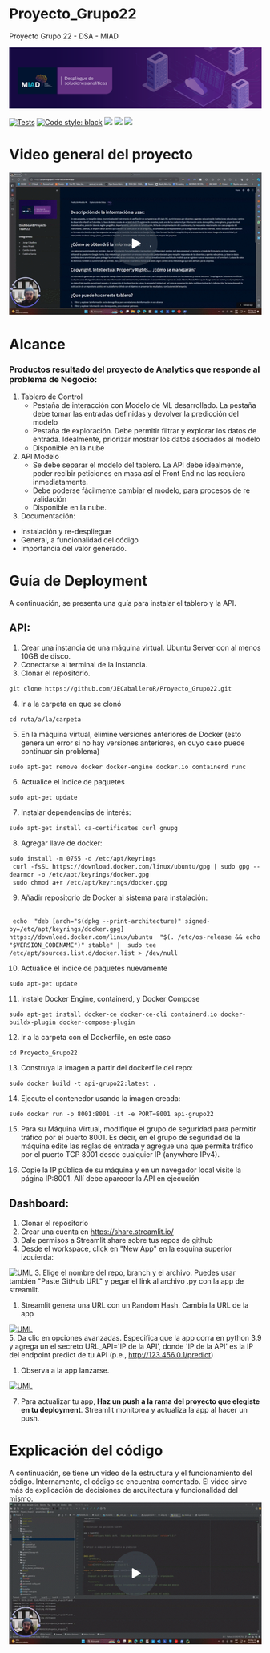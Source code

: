 # Proyecto_Grupo22
Proyecto Grupo 22 - DSA - MIAD

[![UML](figs/dsa_banner.png)](figs/dsa_banner.png)

[![Tests](https://github.com/JECaballeroR/Proyecto_Grupo22/actions/workflows/tests.yml/badge.svg)](https://github.com/JECaballeroR/Proyecto_Grupo22/actions/workflows/tests.yml)
[![Code style: black](https://img.shields.io/badge/code%20style-black-000000.svg)](https://github.com/psf/black)
![](https://img.shields.io/badge/python-3.9-blue.svg)
![](https://img.shields.io/badge/status-prod-green.svg)
![](https://img.shields.io/badge/version-1.0.1-blue.svg)

# Video general del proyecto
[![Video del Proyecto](figs/video_1.gif)](https://www.loom.com/share/913ee3de3548443a828c639ae0f0d4b8)

# Alcance

### Productos resultado del proyecto de Analytics que responde al problema de Negocio:
1. Tablero de Control
    * Pestaña de interacción con Modelo de ML desarrollado. La pestaña debe tomar las entradas definidas y devolver la predicción del modelo
    * Pestaña de exploración. Debe permitir filtrar y explorar los datos de entrada. Idealmente, priorizar mostrar los datos asociados al modelo
    * Disponible en la nube
1. API Modelo
    * Se debe separar el modelo del tablero. La API debe idealmente, poder recibir peticiones en masa así el Front End no las requiera inmediatamente.
    * Debe poderse fácilmente cambiar el modelo, para procesos de re validación
    *    Disponible en la nube.
1. Documentación:
* Instalación y re-despliegue
* General, a funcionalidad del código
* Importancia del valor generado.

# Guía de Deployment

A continuación, se presenta una guía para instalar el tablero y la API.
## API:
1. Crear una instancia de una máquina virtual. Ubuntu Server con al menos 10GB de disco.
1. Conectarse al terminal de la Instancia.
1. Clonar el repositorio.
```
git clone https://github.com/JECaballeroR/Proyecto_Grupo22.git
```
4.  Ir a la carpeta en que se clonó
```
cd ruta/a/la/carpeta
```
5. En la máquina virtual, elimine versiones anteriores de Docker (esto genera un error si no hay
 versiones anteriores, en cuyo caso puede continuar sin problema)
```
sudo apt-get remove docker docker-engine docker.io containerd runc
```
6. Actualice el índice de paquetes
```
sudo apt-get update
```
7. Instalar dependencias de interés:
```
sudo apt-get install ca-certificates curl gnupg
```
8. Agregar llave de docker:
```
sudo install -m 0755 -d /etc/apt/keyrings
 curl -fsSL https://download.docker.com/linux/ubuntu/gpg | sudo gpg --dearmor -o /etc/apt/keyrings/docker.gpg
 sudo chmod a+r /etc/apt/keyrings/docker.gpg
```
9. Añadir repositorio de Docker al sistema para instalación:

```

 echo  "deb [arch="$(dpkg --print-architecture)" signed-by=/etc/apt/keyrings/docker.gpg] https://download.docker.com/linux/ubuntu  "$(. /etc/os-release && echo "$VERSION_CODENAME")" stable" |  sudo tee /etc/apt/sources.list.d/docker.list > /dev/null

```

10. Actualice el índice de paquetes nuevamente
```
sudo apt-get update
```
11. Instale Docker Engine, containerd, y Docker Compose
```
sudo apt-get install docker-ce docker-ce-cli containerd.io docker-buildx-plugin docker-compose-plugin
```
12. Ir a la carpeta con el Dockerfile, en este caso
```
cd Proyecto_Grupo22
```
13. Construya la imagen a partir del dockerfile del repo:
```
sudo docker build -t api-grupo22:latest .
```
14. Ejecute el contenedor usando la imagen creada:
```
sudo docker run -p 8001:8001 -it -e PORT=8001 api-grupo22
```
15. Para su Máquina Virtual, modifique el grupo de seguridad
    para permitir tráfico por el puerto 8001. Es decir, en el grupo de seguridad de la máquina edite las
 reglas de entrada y agregue una que permita tráfico por el puerto TCP 8001 desde cualquier IP
 (anywhere IPv4).
    
16. Copie la IP pública de su máquina y en un navegador local visite la página IP:8001. Allí debe
 aparecer la API en ejecución
    
## Dashboard:
1. Clonar el repositorio
1. Crear una cuenta en https://share.streamlit.io/
1. Dale permisos a Streamlit share sobre tus repos de github
1. Desde el workspace, click en "New App" en la esquina superior izquierda:

[![UML](https://docs.streamlit.io/images/streamlit-community-cloud/deploy-empty-new-app.png
)](https://docs.streamlit.io/images/streamlit-community-cloud/deploy-empty-new-app.png
)
3. Elige el nombre del repo, branch y el archivo. Puedes usar también "Paste GitHub URL" 
   y pegar el link al archivo .py con la app de streamlit.
   
1. Streamlit genera una URL con un Random Hash. Cambia la URL de la app

[![UML](https://docs.streamlit.io/images/streamlit-community-cloud/deploy-an-app.png
)](https://docs.streamlit.io/images/streamlit-community-cloud/deploy-an-app.png
)   
5. Da clic en opciones avanzadas. Especifica que la app corra en python 3.9 y 
   agrega un el secreto URL_API='IP de la API', donde 'IP de la API' es la IP del endpoint predict de tu API
   (p.e., http://123.456.0.1/predict)
   
1. Observa a la app lanzarse.

[![UML](https://docs.streamlit.io/images/streamlit-community-cloud/deploy-an-app-provisioning.png
)](https://docs.streamlit.io/images/streamlit-community-cloud/deploy-an-app-provisioning.png
)   

7. Para actualizar tu app, **Haz un push a la rama del proyecto que elegiste en tu deployment**.
Streamlit monitorea y actualiza la app al hacer un push.

# Explicación del código    

A continuación, se tiene un video de la estructura y el funcionamiento del código.
Internamente, el código se encuentra comentado. El video sirve más de explicación de decisiones de arquitectura 
y funcionalidad del mismo.
[![Explicación del código](figs/video_2.gif)](https://www.loom.com/share/10be3f45d9c440c1832669c748f663a9)
